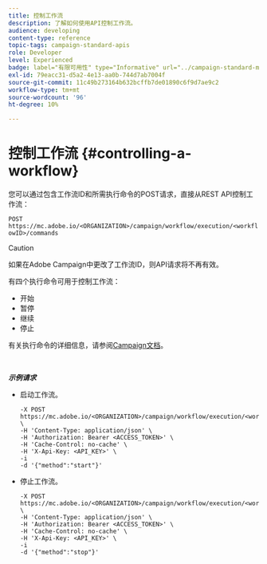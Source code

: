 ```yaml
---
title: 控制工作流
description: 了解如何使用API控制工作流。
audience: developing
content-type: reference
topic-tags: campaign-standard-apis
role: Developer
level: Experienced
badge: label="有限可用性" type="Informative" url="../campaign-standard-migration-home.md" tooltip="仅限于Campaign Standard迁移的用户"
exl-id: 79eacc31-d5a2-4e13-aa0b-744d7ab7004f
source-git-commit: 11c49b273164b632bcffb7de01890c6f9d7ae9c2
workflow-type: tm+mt
source-wordcount: '96'
ht-degree: 10%

---
```


# 控制工作流 {#controlling-a-workflow}

您可以通过包含工作流ID和所需执行命令的POST请求，直接从REST API控制工作流：

`POST https://mc.adobe.io/<ORGANIZATION>/campaign/workflow/execution/<workflowID>/commands`

>[!CAUTION]
>
>如果在Adobe Campaign中更改了工作流ID，则API请求将不再有效。

有四个执行命令可用于控制工作流：

* 开始
* 暂停
* 继续
* 停止

有关执行命令的详细信息，请参阅[Campaign文档](https://experienceleague.adobe.com/docs/campaign-standard/using/managing-processes-and-data/executing-a-workflow/about-workflow-execution.html?lang=zh-Hans)。

<br/>

***示例请求***

* 启动工作流。

  ```
  -X POST https://mc.adobe.io/<ORGANIZATION>/campaign/workflow/execution/<workflowID>/commands \
  -H 'Content-Type: application/json' \
  -H 'Authorization: Bearer <ACCESS_TOKEN>' \
  -H 'Cache-Control: no-cache' \
  -H 'X-Api-Key: <API_KEY>' \
  -i
  -d '{"method":"start"}'
  ```

  <!-- + réponse -->

* 停止工作流。

  ```
  -X POST https://mc.adobe.io/<ORGANIZATION>/campaign/workflow/execution/<workflowID>/commands \
  -H 'Content-Type: application/json' \
  -H 'Authorization: Bearer <ACCESS_TOKEN>' \
  -H 'Cache-Control: no-cache' \
  -H 'X-Api-Key: <API_KEY>' \
  -i
  -d '{"method":"stop"}'
  ```

  <!-- + réponse -->
